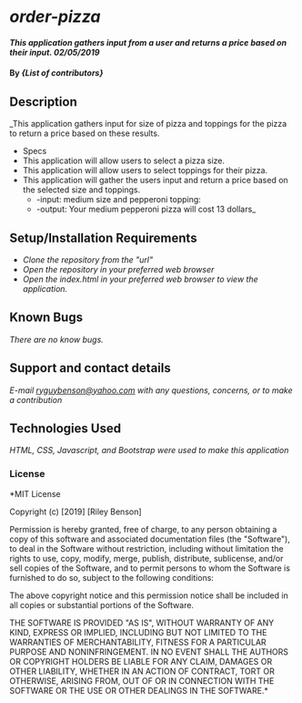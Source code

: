 # _order-pizza_

####  _This application gathers input from a user and returns a price based on their input. 02/05/2019_

#### By _**{List of contributors}**_

## Description

_This application gathers input for size of pizza and toppings for the pizza to return a price based on these results.

* Specs
* This application will allow users to select a pizza size.
* This application will allow users to select toppings for their pizza.
* This application will gather the users input and return a price based on the selected size and toppings.
  * -input: medium size and pepperoni topping:
  * -output: Your medium pepperoni pizza will cost 13 dollars_

## Setup/Installation Requirements

* _Clone the repository from the "url"_
* _Open the repository in your preferred web browser_
* _Open the index.html in your preferred web browser to view the application._



## Known Bugs

_There are no know bugs._

## Support and contact details

_E-mail ryguybenson@yahoo.com with any questions, concerns, or to make a contribution_

## Technologies Used

_HTML, CSS, Javascript, and Bootstrap were used to make this application_

### License

*MIT License

Copyright (c) [2019] [Riley Benson]

Permission is hereby granted, free of charge, to any person obtaining a copy of this software and associated documentation files (the "Software"), to deal in the Software without restriction, including without limitation the rights to use, copy, modify, merge, publish, distribute, sublicense, and/or sell copies of the Software, and to permit persons to whom the Software is furnished to do so, subject to the following conditions:

The above copyright notice and this permission notice shall be included in all copies or substantial portions of the Software.

THE SOFTWARE IS PROVIDED "AS IS", WITHOUT WARRANTY OF ANY KIND, EXPRESS OR IMPLIED, INCLUDING BUT NOT LIMITED TO THE WARRANTIES OF MERCHANTABILITY, FITNESS FOR A PARTICULAR PURPOSE AND NONINFRINGEMENT. IN NO EVENT SHALL THE AUTHORS OR COPYRIGHT HOLDERS BE LIABLE FOR ANY CLAIM, DAMAGES OR OTHER LIABILITY, WHETHER IN AN ACTION OF CONTRACT, TORT OR OTHERWISE, ARISING FROM, OUT OF OR IN CONNECTION WITH THE SOFTWARE OR THE USE OR OTHER DEALINGS IN THE SOFTWARE.*
